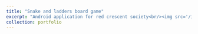 ```yaml
---
title: "Snake and ladders board game"
excerpt: "Android application for red crescent society<br/><img src='/images/sal.jpg' >"
collection: portfolio
---
```

